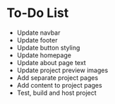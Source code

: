 # To-Do List

- Update navbar
- Update footer
- Update button styling
- Update homepage
- Update about page text
- Update project preview images
- Add separate project pages
- Add content to project pages
- Test, build and host project
